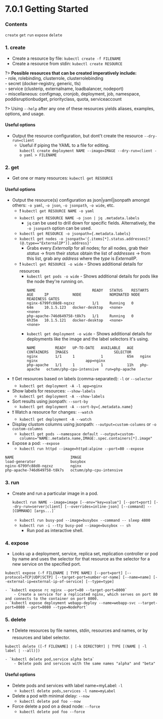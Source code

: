 # 7.0.1 Getting Started

### Contents
`create` `get` `run` `expose` `delete`

### 1. create
- Create a resource by file: `kubectl create -f FILENAME`
- Create a resource from stdin: `kubectl create RESOURCE`

?> **Possible resources that can be created imperatively include:**<br>
    - role, rolebinding, clusterrole, clusterrolebinding<br>
    - secret (docker-registry, generic, tls)<br>
    - service (clusterip, externalname, loadbalancer, nodeport)<br>
    - miscellaneous: configmap, cronjob, deployment, job, namespace, poddisruptionbudget, priorityclass, quota, serviceaccount

?> Using `--help` after any one of these resources yields aliases, examples, options, and usage.

#### Useful options
- Output the resource configuration, but dont't create the resource `--dry-run=client`
    - Useful if piping the YAML to a file for editing.<br>
    `kubectl create deployment NAME --image=IMAGE --dry-run=client -o yaml > FILENAME`

### 2. get
- Get one or many resources: `kubectl get RESOURCE`

#### Useful options
- Output the resource(s) configuration as json|yaml|jsonpath amongst others: `-o yaml`, `-o json`, `-o jsonpath`, `-o wide`,  etc.
  - ❗️ `kubectl get RESOURCE NAME -o yaml`
  - `kubectl get RESOURCE NAME -o json | jq .metadata.labels`
    - `jq` can be used to drill down for specific fields. Alternatively, the `-o jsonpath` option can be used.
  - `kubectl get RESOURCE -o jsonpath={.metadata.labels}`
  - `kubectl get nodes -o jsonpath='{.items[*].status.addresses[?(@.type=="ExternalIP")].address}'`
    - Grabs every *ExternalIp* for all nodes; for all nodes, grab their *status* → from their *status* obtain the list of *addresses* → from this list, grab any *address* where the *type* is *ExternalIP*.
  - ❗️ `kubectl get RESOURCE -o wide` - Shows additional details for resources
    - `kubectl get pods -o wide` - Shows additional details for pods like the node they're running on.
        ```
        NAME                          READY   STATUS    RESTARTS   AGE     IP           NODE             NOMINATED NODE   READINESS GATES
        nginx-6799fc88d8-nqzxz        1/1     Running   0          64m     10.1.5.123   docker-desktop   <none>           <none>
        php-apache-746d649758-t8k7s   1/1     Running   0          6h35m   10.1.5.121   docker-desktop   <none>           <none>
        ```
    - `kubectl get deployment -o wide` - Shows additional details for deployments like the image and the label selectors it's using.
        ```
        NAME         READY   UP-TO-DATE   AVAILABLE   AGE   CONTAINERS   IMAGES                     SELECTOR
        nginx        1/1     1            1           65m   nginx        nginx                      app=nginx
        php-apache   1/1     1            1           11h   php-apache   octumn/php-cpu-intensive   run=php-apache
        ``` 
- ❗️ Get resources based on labels (comma-separated): `-l` or `--selector`
    - `kubectl get deployment -A -l app=nginx`
- Show labels for resources: `--show-labels`
    - `kubectl get deployment -A --show-labels`
- Sort results using jsonpath: `--sort-by`
    - `kubectl get deployment -A --sort-by={.metadata.name}`
- ❗️ Watch a resource for changes: `--watch`
    - `kubectl get deployment -A --watch`
- Display clustom columns using jsonpath: `--output=custom-columns` or `-o custom-columns`
    - `kubectl get pods --namespace default --output=custom-columns="NAME:.metadata.name,IMAGE:.spec.containers[*].image"`
- Expose a pod: `--expose`
    - `kubectl run httpd --image=httpd:alpine --port=80 --expose`

```
NAME                          IMAGE
load-generator                busybox
nginx-6799fc88d8-nqzxz        nginx
php-apache-746d649758-t8k7s   octumn/php-cpu-intensive
```

### 3. run
- Create and run a particular image in a pod.
    ```
    kubectl run NAME --image=image [--env="key=value"] [--port=port] [--dry-run=server|client] [--overrides=inline-json] [--command] -- [COMMAND] [args...]` 
    ```
    - `kubectl run busy-pod --image=busybox --command -- sleep 4800`
    - `kubectl run -i --tty busy-pod --image=busybox -- sh`
        - Run pod as interactive shell.

### 4. expose
- Looks up a deployment, service, replica set, replication controller or pod by name and uses the selector for that resource as the selector for a new service on the specified port.
```
kubectl expose (-f FILENAME | TYPE NAME) [--port=port] [--protocol=TCP|UDP|SCTP] [--target-port=number-or-name] [--name=name] [--external-ip=external-ip-of-service] [--type=type]
```
    - `kubectl expose rc nginx --port=80 --target-port=8000`
        - Create a service for a replicated nginx, which serves on port 80 and connects to the container on port 8000.
    - `kubectl expose deployment webapp-deploy --name=webapp-svc --target-port=8080 --port=8080 --type=NodePort`

### 5. delete
- ❗️ Delete resources by file names, stdin, resources and names, or by resources and label selector.
```
kubectl delete ([-f FILENAME] | [-k DIRECTORY] | TYPE [(NAME | -l label | --all)])
```
    - `kubectl delete pod,service alpha beta`
        - Delete pods and services with the same names "alpha" and "beta" 

#### Useful options
- Delete pods and services with label name=myLabel: `-l`
    - `kubectl delete pods,services -l name=myLabel`
- Delete a pod with minimal delay: `--now`
    - `kubectl delete pod foo --now`
- Force delete a pod on a dead node: `--force`
    - `kubectl delete pod foo --force`
